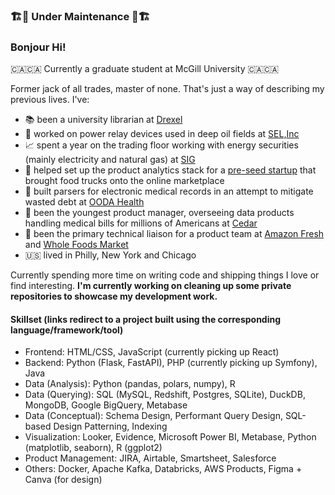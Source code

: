 ### 🏗️🚧 Under Maintenance 🚧🏗️

### Bonjour Hi!

🇨🇦🇨🇦 Currently a graduate student at McGill University 🇨🇦🇨🇦

Former jack of all trades, master of none. That's just a way of describing my previous lives. I've:
- 📚 been a university librarian at [Drexel](https://drexel.edu)
- 🔌 worked on power relay devices used in deep oil fields at [SEL,Inc](https://selinc.com)
- 📈 spent a year on the trading floor working with energy securities (mainly electricity and natural gas) at [SIG](https://sig.com)
- 🚚 helped set up the product analytics stack for a [pre-seed startup](https://ziki.kitchen) that brought food trucks onto the online marketplace
- 🏥 built parsers for electronic medical records in an attempt to mitigate wasted debt at [OODA Health](https://www.cedar.com/all-press/cedar-announces-agreement-to-acquire-ooda-health-to-revolutionize-the-consumer-financial-experience-in-healthcare-2/)
- 🏥 been the youngest product manager, overseeing data products handling medical bills for millions of Americans at [Cedar](https://www.cedar.com)
- 🥦 been the primary technical liaison for a product team at [Amazon Fresh](https://www.amazon.com/fmc/storefront?almBrandId=QW1hem9uIEZyZXNo) and [Whole Foods Market](https://www.wholefoodsmarket.com)
- 🇺🇸 lived in Philly, New York and Chicago

Currently spending more time on writing code and shipping things I love or find interesting. **I'm currently working on cleaning up some private repositories to showcase my development work.**

#### Skillset (links redirect to a project built using the corresponding language/framework/tool)
- Frontend: HTML/CSS, JavaScript (currently picking up React)
- Backend: Python (Flask, FastAPI), PHP (currently picking up Symfony), Java
- Data (Analysis): Python (pandas, polars, numpy), R
- Data (Querying): SQL (MySQL, Redshift, Postgres, SQLite), DuckDB, MongoDB, Google BigQuery, Metabase
- Data (Conceptual): Schema Design, Performant Query Design, SQL-based Design Patterning, Indexing
- Visualization: Looker, Evidence, Microsoft Power BI, Metabase, Python (matplotlib, seaborn), R (ggplot2)
- Product Management: JIRA, Airtable, Smartsheet, Salesforce
- Others: Docker, Apache Kafka, Databricks, AWS Products, Figma + Canva (for design)



<!--
**inveniam-viam/inveniam-viam** is a ✨ _special_ ✨ repository because its `README.md` (this file) appears on your GitHub profile.

Here are some ideas to get you started:

- 🔭 I’m currently working on ...
- 🌱 I’m currently learning ...
- 👯 I’m looking to collaborate on ...
- 🤔 I’m looking for help with ...
- 💬 Ask me about ...
- 📫 How to reach me: ...
- 😄 Pronouns: ...
- ⚡ Fun fact: ...
-->
